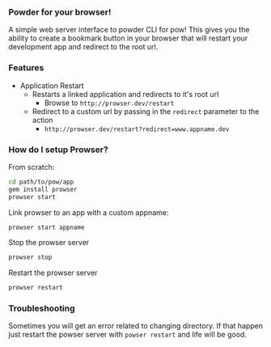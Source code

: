### Powder for your browser!
A simple web server interface to powder CLI for pow! This gives you the ability to create a bookmark button in your browser that will restart your development app and redirect to the root url.

### Features
* Application Restart
 	* Restarts a linked application and redirects to it's root url
		* Browse to `http://prowser.dev/restart`
	* Redirect to a custom url by passing in the `redirect` parameter to the action
		* `http://prowser.dev/restart?redirect=www.appname.dev`

### How do I setup Prowser?
From scratch:

```sh
cd path/to/pow/app
gem install prowser
prowser start
```

Link prowser to an app with a custom appname:

```sh
prowser start appname
```

Stop the prowser server

```sh
prowser stop
```

Restart the prowser server

```sh
prowser restart
```

### Troubleshooting
Sometimes you will get an error related to changing directory. If that happen just restart the powser server with `powser restart` and life will be good.